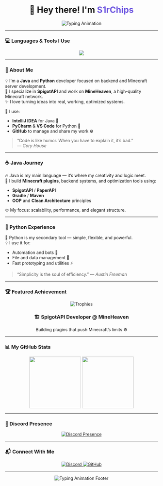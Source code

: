 <h1 align="center">
  👋 Hey there! I'm <span style="color:#6e57e0;">S1rChips</span>
</h1>

<p align="center">
  <img src="https://readme-typing-svg.herokuapp.com?font=JetBrains+Mono&weight=700&size=24&duration=3000&pause=1200&color=6E57E0&center=true&vCenter=true&width=700&lines=Java+%26+Python+Developer;Spigot+Plugin+Developer;MineHeaven+Owner;Writing+Clean+and+Powerful+Code;Always+Learning,+Always+Improving!" alt="Typing Animation">
</p>

---

### 💻 Languages & Tools I Use
<p align="center">
  <img src="https://skillicons.dev/icons?i=java,python,html,css,vscode,idea,pycharm,git,github" />
</p>

---

### 🧠 About Me
💡 I'm a **Java** and **Python** developer focused on backend and Minecraft server development.  
🚀 I specialize in **SpigotAPI** and work on **MineHeaven**, a high-quality Minecraft network.  
✨ I love turning ideas into real, working, optimized systems.

🧩 I use:
- **IntelliJ IDEA** for Java 🧱
- **PyCharm** & **VS Code** for Python 🐍
- **GitHub** to manage and share my work ⚙️

> “Code is like humor. When you have to explain it, it’s bad.”  
> — *Cory House*

---

### ☕ Java Journey
🔥 Java is my main language — it’s where my creativity and logic meet.  
🧱 I build **Minecraft plugins**, backend systems, and optimization tools using:
- **SpigotAPI** / **PaperAPI**
- **Gradle** / **Maven**
- **OOP** and **Clean Architecture** principles

⚙️ My focus: scalability, performance, and elegant structure.

---

### 🐍 Python Experience
🐍 Python is my secondary tool — simple, flexible, and powerful.  
💡 I use it for:
- Automation and bots 🤖
- File and data management 📂
- Fast prototyping and utilities ⚡

> “Simplicity is the soul of efficiency.” — *Austin Freeman*

---

### 🏆 Featured Achievement
<p align="center">
  <img src="https://github-profile-trophy.vercel.app/?username=S1rChips&theme=tokyonight&title=Repositories,Commit,Followers,Stars&no-frame=true&margin-w=15&row=1" alt="Trophies">
</p>

<h3 align="center">🏗️ SpigotAPI Developer @ MineHeaven</h3>
<p align="center">Building plugins that push Minecraft’s limits ⚙️</p>

---

### 📊 My GitHub Stats
<p align="center">
  <img src="https://github-readme-stats.vercel.app/api?username=S1rChips&show_icons=true&theme=tokyonight&border_radius=15&custom_title=My%20Coding%20Stats&title_color=6E57E0&include_all_commits=true&count_private=true" height="170px"/>
  <img src="https://github-readme-stats.vercel.app/api/top-langs/?username=S1rChips&layout=compact&theme=tokyonight&border_radius=15&title_color=6E57E0&langs_count=6" height="170px"/>
</p>

---

### 💬 Discord Presence
<div align="center">
  <a href="https://discord.com/users/1127619304351871026">
    <img src="https://lanyard-profile-readme.vercel.app/api/1127619304351871026?theme=dark&animated=true&borderRadius=20px&idleMessage=✨%20Probably%20coding%20in%20Java..." alt="Discord Presence"/>
  </a>
</div>

---

### 📬 Connect With Me
<p align="center">
  <a href="https://discord.com/users/1127619304351871026">
    <img src="https://img.shields.io/badge/Discord-s1r.chips-5865F2?style=for-the-badge&logo=discord&logoColor=white" alt="Discord"/>
  </a>
  <a href="https://github.com/S1rChips">
    <img src="https://img.shields.io/badge/GitHub-S1rChips-181717?style=for-the-badge&logo=github" alt="GitHub"/>
  </a>
</p>

---

<p align="center">
  <img src="https://readme-typing-svg.herokuapp.com?font=JetBrains+Mono&weight=600&size=20&duration=2000&pause=1000&color=6E57E0&center=true&vCenter=true&width=600&lines=Thanks+for+visiting!;Keep+Coding,+Keep+Growing!;See+you+in+the+next+commit!" alt="Typing Animation Footer">
</p>
